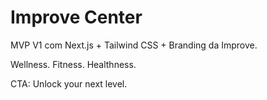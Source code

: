 # Improve Center

MVP V1 com Next.js + Tailwind CSS + Branding da Improve.

Wellness. Fitness. Healthness.

CTA: Unlock your next level.
